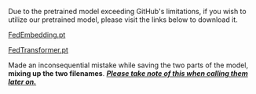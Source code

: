Due to the pretrained model exceeding GitHub's limitations, if you wish to utilize our pretrained model, please visit the links below to download it.

[FedEmbedding.pt](https://drive.google.com/file/d/1jpRXvb_nLKmlrLWbDyjgFmrXXvi1rZNR/view?usp=drive_link)

[FedTransformer.pt](https://drive.google.com/file/d/14KJmSQcMukYTq0feqUcemC94q94TN5og/view?usp=drive_link)

Made an inconsequential mistake while saving the two parts of the model, **mixing up the two filenames**. ***<u>Please take note of this when calling them later on.</u>***

